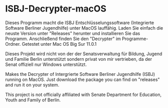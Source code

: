 # ISBJ-Decrypter-macOS
Dieses Programm macht die ISBJ Entschlüsselungssoftware (Integrierte Software Berliner Jugendhilfe) unter MacOS lauffähig.
Laden Sie einfach die neuste Version unter "Releases" herunter und installieren Sie das Programm. Anschließend finden Sie den "Decrypter" im Programme-Ordner.
Getestet unter Mac OS Big Sur 11.0.1

Dieses Projekt wird nicht von der der Senatsverwaltung für Bildung, Jugend und Familie Berlin unterstützt sondern privat von mir vertrieben, da der Senat offiziell nur Windows unterstützt.

Makes the Decrypter of Intergrierte Software Berliner Jugendhilfe (ISBJ) running on MacOS.
Just download the package you can find on "releases" and run it on your system.

This project is not officially affiliated with Senate Department for Education, Youth and Family of Berlin.
